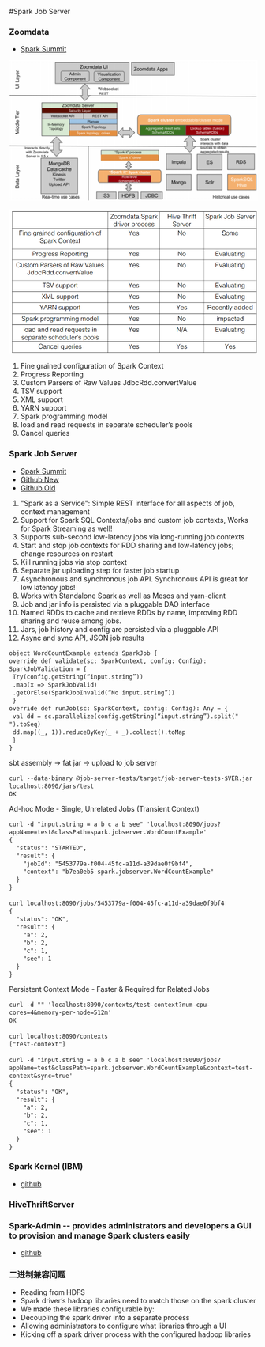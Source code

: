#Spark Job Server

### Zoomdata
- [Spark Summit](http://spark-summit.org/wp-content/uploads/2015/03/SSE15-14-Zoomdata-Alarcon.pdf)

![](/images/spark_job_server_arch.png)

![](/images/spark_job_server_remoting.png)

1. Fine grained configuration of Spark Context
2. Progress Reporting
3. Custom Parsers of Raw Values JdbcRdd.convertValue
4. TSV support
5. XML support
6. YARN support
7. Spark programming model
8. load and read requests in separate scheduler’s pools
9. Cancel queries


### Spark Job Server
- [Spark Summit](http://spark-summit.org/wp-content/uploads/2014/07/Spark-Job-Server-Easy-Spark-Job-Management-Chan-Chu.pdf)
- [Github New](https://github.com/spark-jobserver/spark-jobserver)
- [Github Old](http://github.com/ooyala/spark-jobserver)

1. "Spark as a Service": Simple REST interface for all aspects of job, context management
2. Support for Spark SQL Contexts/jobs and custom job contexts, Works for Spark Streaming as well!
3. Supports sub-second low-latency jobs via long-running job contexts
4. Start and stop job contexts for RDD sharing and low-latency jobs; change resources on restart
5. Kill running jobs via stop context
6. Separate jar uploading step for faster job startup
7. Asynchronous and synchronous job API. Synchronous API is great for low latency jobs!
8. Works with Standalone Spark as well as Mesos and yarn-client
9. Job and jar info is persisted via a pluggable DAO interface
10. Named RDDs to cache and retrieve RDDs by name, improving RDD sharing and reuse among jobs.
11. Jars, job history and config are persisted via a pluggable API
12. Async and sync API, JSON job results


```
object WordCountExample extends SparkJob {
override def validate(sc: SparkContext, config: Config): SparkJobValidation = {
 Try(config.getString(“input.string”))
 .map(x => SparkJobValid)
 .getOrElse(SparkJobInvalid(“No input.string”))
 }
override def runJob(sc: SparkContext, config: Config): Any = {
 val dd = sc.parallelize(config.getString(“input.string”).split(" ").toSeq)
 dd.map((_, 1)).reduceByKey(_ + _).collect().toMap
 }
}
```

sbt assembly -> fat jar -> upload to job server

```
curl --data-binary @job-server-tests/target/job-server-tests-$VER.jar localhost:8090/jars/test
OK
```

Ad-hoc Mode - Single, Unrelated Jobs (Transient Context)

```
curl -d "input.string = a b c a b see" 'localhost:8090/jobs?appName=test&classPath=spark.jobserver.WordCountExample'
{
  "status": "STARTED",
  "result": {
    "jobId": "5453779a-f004-45fc-a11d-a39dae0f9bf4",
    "context": "b7ea0eb5-spark.jobserver.WordCountExample"
  }
}

curl localhost:8090/jobs/5453779a-f004-45fc-a11d-a39dae0f9bf4
{
  "status": "OK",
  "result": {
    "a": 2,
    "b": 2,
    "c": 1,
    "see": 1
  }
}
```

Persistent Context Mode - Faster & Required for Related Jobs

```
curl -d "" 'localhost:8090/contexts/test-context?num-cpu-cores=4&memory-per-node=512m'
OK

curl localhost:8090/contexts
["test-context"]

curl -d "input.string = a b c a b see" 'localhost:8090/jobs?appName=test&classPath=spark.jobserver.WordCountExample&context=test-context&sync=true'
{
  "status": "OK",
  "result": {
    "a": 2,
    "b": 2,
    "c": 1,
    "see": 1
  }
}
```

### Spark Kernel (IBM)
- [github](https://github.com/ibm-et/spark-kernel)


### HiveThriftServer


### Spark-Admin -- provides administrators and developers a GUI to provision and manage Spark clusters easily
- [github](https://github.com/adatao/adatao-admin)


### 二进制兼容问题
- Reading from HDFS
- Spark driver’s hadoop libraries need to match those on the spark cluster
- We made these libraries configurable by:
- Decoupling the spark driver into a separate process
- Allowing administrators to configure what libraries through a UI
- Kicking off a spark driver process with the configured hadoop libraries


